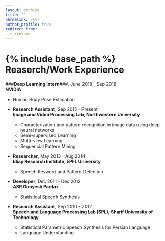 ```yaml
---
layout: archive
title: ""
permalink: /cv/
author_profile: true
redirect_from:
  - /resume
---
```


{% include base_path %}
Reaserch/Work Experience
======
###<b>Deep Learning Intern</b>###, June 2018 - Sep 2018 <br/> <b>NVIDIA</b>
  * Human Body Pose Estimation

* <b>Research Assistant</b>, Sep 2015 - Present <br/> <b>Image and Video Processing Lab, Northwestern University</b>
  * Characterization and pattern recognition in image data using deep neural networks
  * Semi-supervised Learning
  * Multi-view Learning
  * Sequencial Pattern Mining


* <b>Researcher</b>, May 2013 - Aug 2014 <br/> <b>Idiap Research Institute, EPFL University</b>
  * Speech Keyword and Pattern Detection

* <b>Developer</b>, Dec 2011 - Dec 2012 <br/> <b>ASR Gooyesh Pardaz</b>
  * Statistical Speech Synthesis


* <b>Research Assistant</b>, Sep 2010 - 2012 <br/> <b>Speech and Language Processing Lab (SPL), Sharif University of Technology</b> 
  * Statistical Parametric Speech Synthesis for Persian Language
  * Language Understanding
